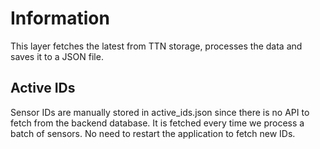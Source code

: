 # Information

This layer fetches the latest from TTN storage, processes the data and saves it to a JSON file.

## Active IDs

Sensor IDs are manually stored in active_ids.json since there is no API to fetch from the backend database. It is fetched every time we process a batch of sensors. No need to restart the application to fetch new IDs.
